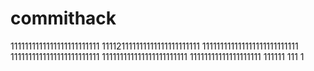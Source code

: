 # commithack
1111111111111111111111111
111121111111111111111111111
111111111111111111111111111
1111111111111111111111111
111111111111111111111111
11111111111111111111
111111
111
1
